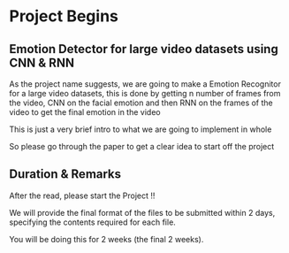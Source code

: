 # Project Begins
## Emotion Detector for large video datasets using CNN & RNN

As the project name suggests, we are going to make a Emotion Recognitor for a large video datasets, this is done by getting n number of frames from the video, CNN on the facial emotion and then RNN on the frames of the video to get the final emotion in the video

This is just a very brief intro to what we are going to implement in whole

So please go through the paper to get a clear idea to start off the project

## Duration & Remarks

After the read, please start the Project !!

We will provide the final format of the files to be submitted within 2 days, specifying the contents required for each file.

You will be doing this for 2 weeks (the final 2 weeks).

